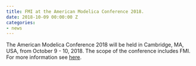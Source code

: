 ```yaml
---
title: FMI at the American Modelica Conference 2018.
date: 2018-10-09 00:00:00 Z
categories:
- news
---
```


The American Modelica Conference 2018 will be held  in Cambridge, MA, USA, from October 9 - 10, 2018. 
The scope of the conference includes FMI. For more information see [here](https://www.modelica.org/events/modelica2018Americas).
